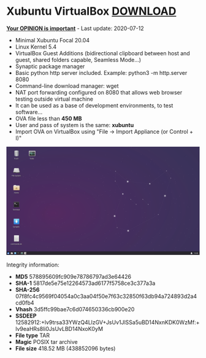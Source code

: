 # Xubuntu VirtualBox [DOWNLOAD](https://github.com/Virtual-Machines/Xubuntu-VirtualBox/releases/download/latest/XubuntuFocal.ova)
[**Your OPINION is important**](https://github.com/Virtual-Machines/Xubuntu-VirtualBox/issues/1) - Last update: 2020-07-12

- Minimal Xubuntu Focal 20.04
- Linux Kernel 5.4
- VirtualBox Guest Additions (bidirectional clipboard between host and guest, shared folders capable, Seamless Mode...)
- Synaptic package manager
- Basic python http server included. Example: python3 -m http.server 8080
- Command-line download manager: wget
- NAT port forwarding configured on 8080 that allows web browser testing outside virtual machine
- It can be used as a base of development environments, to test software...
- OVA file less than **450 MB**
- User and pass of system is the same: **xubuntu**
- Import OVA on VirtualBox using "File -> Import Appliance (or Control + I)"

![Xubuntu](https://raw.githubusercontent.com/Virtual-Machines/Xubuntu-VirtualBox/master/xubuntu.png)

Integrity information:
- **MD5**	578895609fc909e78786797ad3e64426
- **SHA-1**	5817de5e75e12264573ad6177f5758ce3c377a3a
- **SHA-256**	07f8fc4c9569f04054a0c3aa04f50e7f63c32850f63db94a724893d2a4cd0fb4
- **Vhash**	3d5ffc99bae7c6d074650336cb900e20
- **SSDEEP**	12582912:+lv9trsa33YWzQ4LlzGV+JsUv1JlSSa5uBD14NxnKDK0WzMf:+lv9eaHRs8li0JsUvLBD14NxoK0yM
- **File type**	TAR
- **Magic**	POSIX tar archive
- **File size**	418.52 MB (438852096 bytes)
